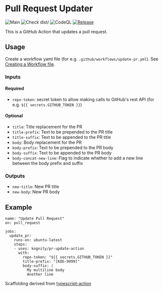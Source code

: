 # Pull Request Updater

![Main](https://github.com/kognity/pr-update-action/actions/workflows/main.yml/badge.svg)
![Check dist/](https://github.com/kognity/pr-update-action/actions/workflows/check-dist.yml/badge.svg)
![CodeQL](https://github.com/kognity/pr-update-action/actions/workflows/codeql-analysis.yml/badge.svg)
[![Release](https://img.shields.io/github/release/kognity/pr-update-action.svg)](https://github.com/kognity/pr-update-action/releases/latest)

This is a GitHub Action that updates a pull request.

## Usage

Create a workflow yaml file (for e.g. `.github/workflows/update-pr.yml`). See [Creating a Workflow file](https://docs.github.com/en/free-pro-team@latest/actions/learn-github-actions/introduction-to-github-actions#create-an-example-workflow).

### Inputs

#### Required
- `repo-token`: secret token to allow making calls to GitHub's rest API (for e.g. `${{ secrets.GITHUB_TOKEN }}`)

#### Optional
- `title`: Title replacement for the PR
- `title-prefix`: Text to be prepended to the PR title
- `title-suffix`: Text to be appended to the PR title
- `body`: Body replacement for the PR
- `body-prefix`: Text to be prepended to the PR body
- `body-suffix`: Text to be appended to the PR body
- `body-concat-new-line`: Flag to indicate whether to add a new line between the body prefix and suffix

### Outputs

- `new-title`: New PR title
- `new-body`: New PR body

## Example

```
name: "Update Pull Request"
on: pull_request

jobs:
  update_pr:
    runs-on: ubuntu-latest
    steps:
    - uses: kognity/pr-update-action
      with:
        repo-token: "${{ secrets.GITHUB_TOKEN }}"
        title-prefix: "[KOG-9999]"
        body-suffix: |
          My multiline body
          Another line
```

Scaffolding derived from [typescript-action](https://github.com/actions/typescript-action)
